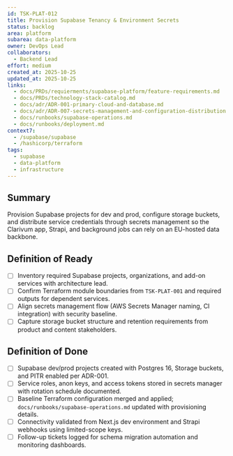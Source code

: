 ```yaml
---
id: TSK-PLAT-012
title: Provision Supabase Tenancy & Environment Secrets
status: backlog
area: platform
subarea: data-platform
owner: DevOps Lead
collaborators:
  - Backend Lead
effort: medium
created_at: 2025-10-25
updated_at: 2025-10-25
links:
  - docs/PRDs/requierments/supabase-platform/feature-requirements.md
  - docs/PRDs/technology-stack-catalog.md
  - docs/adr/ADR-001-primary-cloud-and-database.md
  - docs/adr/ADR-007-secrets-management-and-configuration-distribution.md
  - docs/runbooks/supabase-operations.md
  - docs/runbooks/deployment.md
context7:
  - /supabase/supabase
  - /hashicorp/terraform
tags:
  - supabase
  - data-platform
  - infrastructure
---
```


## Summary
Provision Supabase projects for dev and prod, configure storage buckets, and distribute service credentials through secrets management so the Clarivum app, Strapi, and background jobs can rely on an EU-hosted data backbone.

## Definition of Ready
- [ ] Inventory required Supabase projects, organizations, and add-on services with architecture lead.
- [ ] Confirm Terraform module boundaries from `TSK-PLAT-001` and required outputs for dependent services.
- [ ] Align secrets management flow (AWS Secrets Manager naming, CI integration) with security baseline.
- [ ] Capture storage bucket structure and retention requirements from product and content stakeholders.

## Definition of Done
- [ ] Supabase dev/prod projects created with Postgres 16, Storage buckets, and PITR enabled per ADR-001.
- [ ] Service roles, anon keys, and access tokens stored in secrets manager with rotation schedule documented.
- [ ] Baseline Terraform configuration merged and applied; `docs/runbooks/supabase-operations.md` updated with provisioning details.
- [ ] Connectivity validated from Next.js dev environment and Strapi webhooks using limited-scope keys.
- [ ] Follow-up tickets logged for schema migration automation and monitoring dashboards.
